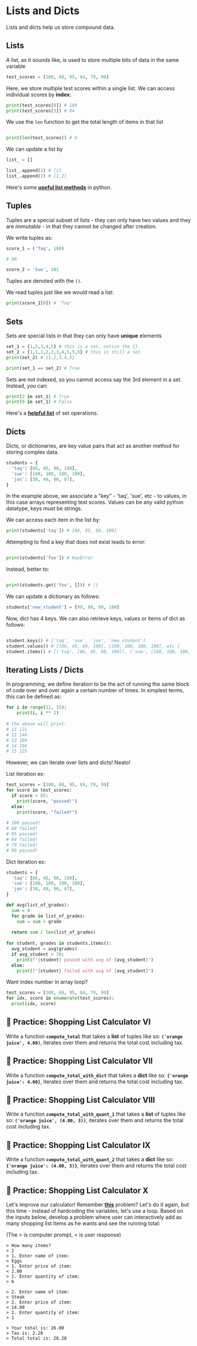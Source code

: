 # Lists and Dicts

Lists and dicts help us store compound data.

## Lists

A list, as it sounds like, is used to store multiple bits of data in the same variable

```python
test_scores = [100, 68, 95, 84, 79, 99]
```

Here, we store multiple test scores within a single list. We can access individual scores by **index**:

```python
print(test_scores[0]) # 100
print(test_scores[3]) # 84
```

We use the `len` function to get the total length of items in that list

```python

print(len(test_scores)) # 6

```

We can update a list by

```python
list_ = []

list_.append(1) # [1]
list_.append(2) # [1,2]
```

Here's some **[useful list methods](https://docs.python.org/3/tutorial/datastructures.html)** in python.

## Tuples

Tuples are a special subset of lists - they can only have two values and they are *immutable* - in that they cannot be changed after creation.

We write tuples as:

```python
score_1 = ('Taq', 100)

# OR

score_2 = 'Sue', 101
```

Tuples are denoted with the `()`.

We read tuples just like we would read a list:

```python
print(score_1[0]) # 'Taq'
```

## Sets

Sets are special lists in that they can only have **unique** elements

```python
set_1 = {1,2,3,4,5} # this is a set, notice the {}
set_2 = {1,1,1,2,2,3,4,5,5,5} # this is still a set
print(set_2) # {1,2,3,4,5}

print(set_1 == set_2) # True
```

Sets are not indexed, so you cannot access say the 3rd element in a set. Instead, you can:

```python
print(2 in set_1) # True
print(9 in set_1) # False
```

Here's a **[helpful list](https://snakify.org/en/lessons/sets/#section_4)** of set operations.

## Dicts

Dicts, or dictionaries, are key value pairs that act as another method for storing complex data.

```python
students = {
  'taq': [86, 45, 98, 100],
  'sue': [100, 100, 100, 100],
  'jon': [38, 49, 90, 87],
}
```

In the example above, we associate a "key" - 'taq', 'sue', etc -  to values, in this case arrays representing test scores. Values can be any valid python datatype, keys must be strings.

We can access each item in the list by:

```python
print(students['taq']) # [86, 45, 98, 100]
```

Attempting to find a key that does not exist leads to error:

```python

print(students['foo']) # KeyError
```

Instead, better to:

```python

print(students.get('foo', [])) # []

```

We can update a dictionary as follows:

```python
students['new_student'] = [99, 98, 99, 100]
```

Now, dict has 4 keys. We can also retrieve keys, values or items of dict as follows:

```python

student.keys() # ['taq', 'sue', 'jon', 'new_student']
student.values() # [[86, 45, 98, 100], [100, 100, 100, 100], etc ]
student.items() # [('taq', [86, 45, 98, 100]), ('sue', [100, 100, 100, 100]), etc]

```

## Iterating Lists / Dicts

In programming, we define iteration to be the act of running the same block of code over and over again a certain number of times. In simplest terms, this can be defined as:

```python
for i in range(11, 15):
    print(i, i ** 2)
    
# the above will print:
# 11 121
# 12 144
# 13 169
# 14 196
# 15 225
```

However, we can iterate over lists and dicts! Neato!

List iteration ex:

```python
test_scores = [100, 68, 95, 84, 79, 99]
for score in test_scores:
  if score > 85:
    print(score, "passed!")
  else:
    print(score, "failed!")
    
# 100 passed!
# 68 failed!
# 95 passed!
# 84 failed!
# 79 failed!
# 99 passed!

```

Dict iteration ex:

```python
students = {
  'taq': [86, 45, 98, 100],
  'sue': [100, 100, 100, 100],
  'jon': [38, 49, 90, 87],
}

def avg(list_of_grades):
  sum = 0
  for grade in list_of_grades:
    sum = sum + grade
  
  return sum / len(list_of_grades)
  
for student, grades in students.items():
  avg_student = avg(grades)
  if avg_student > 70:
    print(f"{student} passed with avg of {avg_student}")
  else:
    print(f"{student} failed with avg of {avg_student}")
```

Want index number in array loop?

```python
test_scores = [100, 68, 95, 84, 79, 99]
for idx, score in enumerate(test_scores):
  print(idx, score)
```

## 🚗 Practice: Shopping List Calculator VI

Write a function **`compute_total`** that takes a **list** of tuples like so: **`('orange juice', 4.00)`**, iterates over them and returns the total cost including tax.

## 🚗 Practice: Shopping List Calculator VII

Write a function **`compute_total_with_dict`** that takes a **dict** like so: **`{'orange juice': 4.00}`**, iterates over them and returns the total cost including tax.

## 🚗 Practice: Shopping List Calculator VIII

Write a function **`compute_total_with_quant_1`** that takes a **list** of tuples like so: **`('orange juice', (4.00, 3))`**, iterates over them and returns the total cost including tax.

## 🚗 Practice: Shopping List Calculator IX

Write a function **`compute_total_with_quant_2`** that takes a **dict** like so: **`{'orange juice': (4.00, 3)}`**, iterates over them and returns the total cost including tax.

## 🚗 Practice: Shopping List Calculator X

Let's improve our calculator! Remember **[this](https://github.com/mottaquikarim/Python101/tree/master/Basic_Data_Types#-practice-shopping-list-calculator-i)** problem? Let's do it again, but this time - instead of hardcoding the variables, let's use a loop. Based on the inputs below, develop a problem where user can interactively add as many shopping list items as he wants and see the running total:

(The *>* is computer prompt, *<* is user response)

```
> How many items?
< 2
> 1. Enter name of item:
< Eggs
> 1. Enter price of item:
< 2.00
> 1. Enter quantity of item:
> 6

> 2. Enter name of item:
< Steak
> 2. Enter price of item:
< 14.00
> 2. Enter quantity of item:
> 1

> Your total is: 26.00
> Tax is: 2.28
> Total total is: 28.28

```
